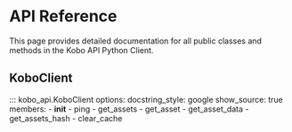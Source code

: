 # API Reference

This page provides detailed documentation for all public classes and methods in the Kobo API Python Client.

## KoboClient

::: kobo_api.KoboClient
    options:
      docstring_style: google
      show_source: true
      members:
        - __init__
        - ping
        - get_assets
        - get_asset
        - get_asset_data
        - get_assets_hash
        - clear_cache